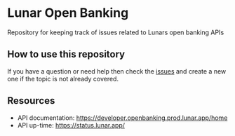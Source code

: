 # Lunar Open Banking

Repository for keeping track of issues related to Lunars open banking APIs

## How to use this repository

If you have a question or need help then check the [issues](https://github.com/lunarway/openbanking/issues) and create a new one if the topic is not already covered.

## Resources

- API documentation: <https://developer.openbanking.prod.lunar.app/home>
- API up-time: <https://status.lunar.app/>
